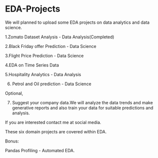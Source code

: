 # EDA-Projects

We will planned to upload some  EDA projects on data analytics and data science.

1.Zomato Dataset Analysis - Data Analysis(Completed) 

2.Black Friday offer Prediction - Data Science

3.Flight Price Prediction - Data Science 

4.EDA on Time Series Data

5.Hospitality Analytics - Data Analysis 

6. Petrol and Oil prediction - Data Science 

Optional,

7. Suggest your company data.We will analyze the data trends and make generative reports and also train your data for suitable predictions and analysis.

If you are interested contact me at social media.

These six domain projects are covered within EDA.

Bonus:

Pandas Profiling - Automated EDA.

